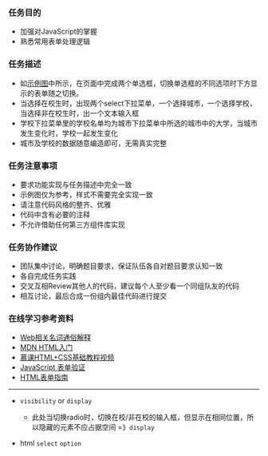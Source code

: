 <h3>任务目的</h3>
<ul>
    <li>加强对JavaScript的掌握</li>
    <li>熟悉常用表单处理逻辑</li>
</ul>

<h3>任务描述</h3>
<ul>
    <li>如<a target="_blank" href="http://7xrp04.com1.z0.glb.clouddn.com/task_2_31_1.jpg">示例图</a>中所示，在页面中完成两个单选框，切换单选框的不同选项时下方显示的表单随之切换。</li>
    <li>当选择在校生时，出现两个select下拉菜单，一个选择城市，一个选择学校，当选择非在校生时，出一个文本输入框</li>
    <li>学校下拉菜单里的学校名单均为城市下拉菜单中所选的城市中的大学，当城市发生变化时，学校一起发生变化</li>
    <li>城市及学校的数据随意编造即可，无需真实完整</li>
</ul>

<h3>任务注意事项</h3>
<ul>
    <li>要求功能实现与任务描述中完全一致</li>
    <li>示例图仅为参考，样式不需要完全实现一致</li>
    <li>请注意代码风格的整齐、优雅</li>
    <li>代码中含有必要的注释</li>
    <li>不允许借助任何第三方组件库实现</li>
</ul>

<h3>任务协作建议</h3>
<ul>
    <li>团队集中讨论，明确题目要求，保证队伍各自对题目要求认知一致</li>
    <li>各自完成任务实践</li>
    <li>交叉互相Review其他人的代码，建议每个人至少看一个同组队友的代码</li>
    <li>相互讨论，最后合成一份组内最佳代码进行提交</li>
</ul>

<h3>在线学习参考资料</h3>
<ul>
    <li><a target="_blank" href="https://www.zhihu.com/question/22689579">Web相关名词通俗解释</a></li>
    <li><a target="_blank" href="https://developer.mozilla.org/zh-CN/docs/Web/Guide/HTML/Introduction">MDN HTML入门</a></li>
    <li><a target="_blank" href="http://www.imooc.com/learn/9">慕课HTML+CSS基础教程视频</a></li>
    <li><a target="_blank" href="http://www.w3school.com.cn/js/js_form_validation.asp">JavaScript 表单验证</a></li>
    <li><a target="_blank" href="https://developer.mozilla.org/zh-CN/docs/Web/Guide/HTML/Forms">HTML表单指南</a></li>
</ul>

***

* `visibility` or `display`
    + 此处当切换radio时，切换在校/非在校的输入框，但显示在相同位置，所以隐藏的元素不应占据空间 =》`display`
    
* html `select` `option`     